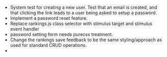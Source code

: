 - System test for creating a new user.  Test that an email is created, and that clicking the link leads to a user 
  being asked to setup a password.
- Implement a password reset feature.
- Replace rankings.js class selector with stimulus target and stimulus event handler
- password setting form needs purecss treatment.
- Change the rankings save feedback to be the same styling/approach as used for standard CRUD operations.
- 
